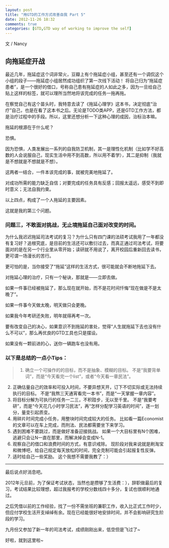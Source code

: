 ```yaml
---
layout: post
title: "用GTD的工作方式改善自我 Part 5"
date: 2012-11-26 18:32
comments: true
categories: [GTD,GTD way of working to improve the self]
---
```

文 / Nancy
## 向拖延症开战

最近几年，拖延症这个词非常火，豆瓣上有个拖延症小组，甚至还有一个调侃这个小组的段子——拖延症小组居然成功组织了第一次线下活动！
将自己归为“拖延症患者”，是一个很好的借口，号称自己患有拖延症的人如此之多，因为一旦给自己贴上这样的标签，就可以理所当然地将该完成的任务一拖再拖。

在察觉自己有这个苗头时，我特意去读了《拖延心理学》这本书，决定彻底“治疗”自己，也是在看了这本书之后。无论是TODO类APP，还是GTD工作方法，都是治疗过程中的手段。所以，这里还想分析一下这种心理的成因，治标治本嘛。

拖延的根源在于什么呢？

恐惧。

因为恐惧，人类发展出一系列的自我防卫机制，其一是理性化机制（比如学不好高数的人会说服自己，现实生活中用不到高数，所以用不着学），其二是抑制（我就是不想就是不想就是不想）。

这两者一结合，一件本该完成的事，就被完美地拖延了。

对成功所需的能力缺乏自信；对要完成的任务具有反感；回报太遥远，感受不到即时意义；无法自我约束。

以上四点，构成了一个人拖延的主要因素。

这就是我的第三个问题。

### 问题三，不敢面对挑战，无止境拖延自己面对改变的时间。

为什么我迟迟拖延司法考试的复习？为什么只有四门课的法硕考试我用了一年都没有复习好？追根究底，是目前的生活还可以敷衍过去，而真正通过司法考试，将要面对的是在另一个行业里从零开始；读研就不用说了，离开校园后重新回去读书，更可谓一场漫长的苦行。

更可怕的是，当你接受了“拖延”这样的生活方式，很可能就会不断地拖延下去。

对拖延心理的治疗，只有一个秘诀，那就是——立即去做。

如果一件事已经被拖延了，那么现在就开始，而不是花时间忏悔“现在做是不是太晚了”。

如果一件事今天做太晚，明天做只会更晚。

如果我今年考研还失败，明年就得再考一次。

要有改变自己的决心，如果意识不到拖延的害处，觉得“人生就拖延下去也没有什么不可以”，那么再优良的GTD工具也只是摆设。

如果没有一颗前进的心，送你一辆跑车也没有用。

### 以下是总结的一点小Tips：

> 1. 确立一个可操作的的目标，而不是抽象、模糊的目标。
   不是“我要背单词”，而是“今天看完一个list”，或者“今天看一章民法”。
2. 正确估量自己的效率和可投入时间，不要异想天开，订下不切实际或无法持续执行的目标。
   不是“我熬三天通宵看完一本书”，而是“一天掌握一章内容”。
3. 将目标分解为可执行的任务一二三，不积跬步，无以至千里。
不是“我要考研”，而是“今天花几小时学习民法”，再“怎样分配学习英语的时间”，逐一划分，量变引起质变。
4. 用碎片时间完成小任务，用整块时间完成较大的任务。
比如看一篇Economist的文章可以在车上完成，而刑法、民法都需要坐下来学习。
5. 遇到困难不要跳过，而是做好准备迎接挑战。
如果一个大目标里有N个困难，逃避只会让N一直在那里，而解决掉会变成N-1。
6. 观察自己的借口和浪费时间的方式，有意识戒除。
现阶段对我来说就是刷淘宝和微博吧，给自己规定每天放松的时间，完全克制可能会引起报复性反弹。
7. 适时给自己一些奖励。
这个我想不需要我教了：）


* * *

最后说点好消息吧。

2012年元旦前，为了保证考试状态，当然也是攒够了生活费：），辞职做最后的复习，考试结果比较理想，超过我报考的学校分数线四十多分，复试也很顺利地通过。

之后凭借以前的工作经验，找了一份不需坐班的兼职工作，收入比正式工作时少，但应付学校生活开支绰绰有余。现在已经能很好地安排时间，并不会影响研究生阶段的学习。

九月份又参加了新一年的司法考试，成绩刚刚出来，低空但是飞过了~

好啦，就到这里啦~